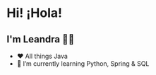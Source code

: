 # Hi! ¡Hola!
## I'm Leandra 👋🏾

- ❤️ All things Java
- 🌱 I’m currently learning Python, Spring & SQL

<!--
**palesun/palesun** is a ✨ _special_ ✨ repository because its `README.md` (this file) appears on your GitHub profile.

Here are some ideas to get you started:

- 🔭 I’m currently working on ...
 
-->
